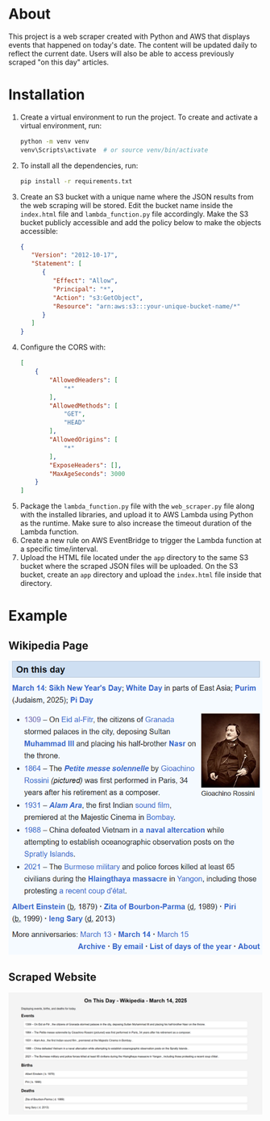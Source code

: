 # About
This project is a web scraper created with Python and AWS that displays events that happened on today's date. The content will be updated daily to reflect the current date. Users will also be able to access previously scraped "on this day" articles.

# Installation
1. Create a virtual environment to run the project. To create and activate a virtual environment, run:
   ```sh
   python -m venv venv
   venv\Scripts\activate  # or source venv/bin/activate
   ```
2. To install all the dependencies, run:
   ```sh
   pip install -r requirements.txt
   ```
3. Create an S3 bucket with a unique name where the JSON results from the web scraping will be stored. Edit the bucket name inside the `index.html` file and `lambda_function.py` file accordingly. Make the S3 bucket publicly accessible and add the policy below to make the objects accessible:
   ```json
   {
      "Version": "2012-10-17",
      "Statement": [
         {
            "Effect": "Allow",
            "Principal": "*",
            "Action": "s3:GetObject",
            "Resource": "arn:aws:s3:::your-unique-bucket-name/*"
         }
      ]
   }
   ```
4. Configure the CORS with:
   ```json
   [
       {
           "AllowedHeaders": [
               "*"
           ],
           "AllowedMethods": [
               "GET",
               "HEAD"
           ],
           "AllowedOrigins": [
               "*"
           ],
           "ExposeHeaders": [],
           "MaxAgeSeconds": 3000
       }
   ]
   ```
5. Package the `lambda_function.py` file with the `web_scraper.py` file along with the installed libraries, and upload it to AWS Lambda using Python as the runtime. Make sure to also increase the timeout duration of the Lambda function.
6. Create a new rule on AWS EventBridge to trigger the Lambda function at a specific time/interval.
7. Upload the HTML file located under the `app` directory to the same S3 bucket where the scraped JSON files will be uploaded. On the S3 bucket, create an `app` directory and upload the `index.html` file inside that directory.

# Example
## Wikipedia Page
![Wikipedia Page](app/assets/wikipedia_03_14_25.png)

## Scraped Website
![Scraped Website](app/assets/on_this_day_03_14_25.png)
